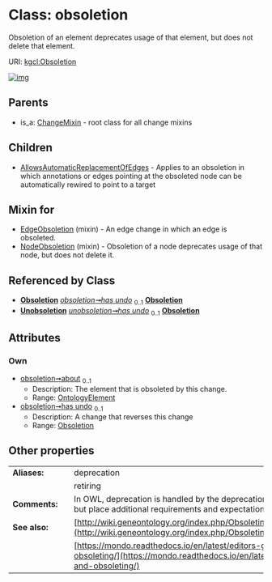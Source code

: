 
# Class: obsoletion


Obsoletion of an element deprecates usage of that element, but does not delete that element.

URI: [kgcl:Obsoletion](http://w3id.org/kgcl_schema/Obsoletion)


[![img](https://yuml.me/diagram/nofunky;dir:TB/class/[Unobsoletion],[OntologyElement],[Obsoletion]<has%20undo%200..1-++[Obsoletion],[OntologyElement]<about%200..1-++[Obsoletion],[Unobsoletion]++-%20has%20undo%200..1>[Obsoletion],[NodeObsoletion]uses%20-.->[Obsoletion],[EdgeObsoletion]uses%20-.->[Obsoletion],[Obsoletion]^-[AllowsAutomaticReplacementOfEdges],[ChangeMixin]^-[Obsoletion],[NodeObsoletion],[EdgeObsoletion],[ChangeMixin],[AllowsAutomaticReplacementOfEdges])](https://yuml.me/diagram/nofunky;dir:TB/class/[Unobsoletion],[OntologyElement],[Obsoletion]<has%20undo%200..1-++[Obsoletion],[OntologyElement]<about%200..1-++[Obsoletion],[Unobsoletion]++-%20has%20undo%200..1>[Obsoletion],[NodeObsoletion]uses%20-.->[Obsoletion],[EdgeObsoletion]uses%20-.->[Obsoletion],[Obsoletion]^-[AllowsAutomaticReplacementOfEdges],[ChangeMixin]^-[Obsoletion],[NodeObsoletion],[EdgeObsoletion],[ChangeMixin],[AllowsAutomaticReplacementOfEdges])

## Parents

 *  is_a: [ChangeMixin](ChangeMixin.md) - root class for all change mixins

## Children

 * [AllowsAutomaticReplacementOfEdges](AllowsAutomaticReplacementOfEdges.md) - Applies to an obsoletion in which annotations or edges pointing at the obsoleted node can be automatically rewired to point to a target

## Mixin for

 * [EdgeObsoletion](EdgeObsoletion.md) (mixin)  - An edge change in which an edge is obsoleted.
 * [NodeObsoletion](NodeObsoletion.md) (mixin)  - Obsoletion of a node deprecates usage of that node, but does not delete it.

## Referenced by Class

 *  **[Obsoletion](Obsoletion.md)** *[obsoletion➞has undo](obsoletion_has_undo.md)*  <sub>0..1</sub>  **[Obsoletion](Obsoletion.md)**
 *  **[Unobsoletion](Unobsoletion.md)** *[unobsoletion➞has undo](unobsoletion_has_undo.md)*  <sub>0..1</sub>  **[Obsoletion](Obsoletion.md)**

## Attributes


### Own

 * [obsoletion➞about](obsoletion_about.md)  <sub>0..1</sub>
     * Description: The element that is obsoleted by this change.
     * Range: [OntologyElement](OntologyElement.md)
 * [obsoletion➞has undo](obsoletion_has_undo.md)  <sub>0..1</sub>
     * Description: A change that reverses this change
     * Range: [Obsoletion](Obsoletion.md)

## Other properties

|  |  |  |
| --- | --- | --- |
| **Aliases:** | | deprecation |
|  | | retiring |
| **Comments:** | | In OWL, deprecation is handled by the deprecation axiom. In OBO, we use this, but place additional requirements and expectations on obsolete elements |
| **See also:** | | [http://wiki.geneontology.org/index.php/Obsoleting_an_Existing_Ontology_Term](http://wiki.geneontology.org/index.php/Obsoleting_an_Existing_Ontology_Term) |
|  | | [https://mondo.readthedocs.io/en/latest/editors-guide/merging-and-obsoleting/](https://mondo.readthedocs.io/en/latest/editors-guide/merging-and-obsoleting/) |

